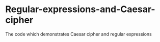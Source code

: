 # Regular-expressions-and-Caesar-cipher
The code which demonstrates Caesar cipher and regular expressions
